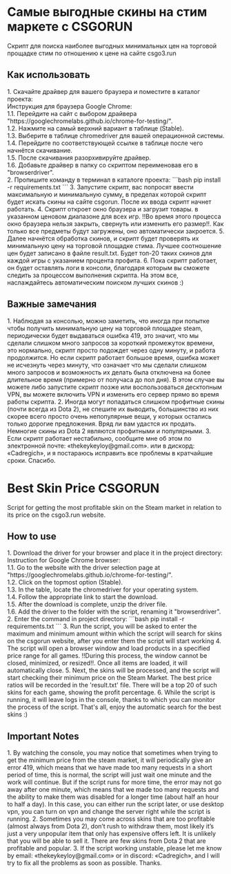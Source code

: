 <h1>Самые выгодные скины на стим маркете с CSGORUN</h1>

Скрипт для поиска наиболее выгодных минимальных цен на торговой прощадке стим по отношению к цене на сайте csgo3.run

<h2>Как использовать</h2>
1. Скачайте драйвер для вашего браузера и поместите в каталог проекта: <br>
Инструкция для браузера Google Chrome: <br>
1.1. Перейдите на сайт с выбором драйвера "https://googlechromelabs.github.io/chrome-for-testing/".  <br>
1.2. Нажмите на самый верхний вариант в таблице (Stable).  <br>
1.3. Выберите в таблице chromedriver для вашей операционной системы.  <br>
1.4. Перейдите по соответствующей ссылке в таблице после чего начнётся скачивание.  <br>
1.5. После скачивания разорхивируйте драйвер.  <br>
1.6. Добавьте драйвер в папку со скриптом переименовав его в "browserdriver".  <br>
2. Пропишите команду в терминал в каталоге проекта:
```bash
pip install -r requirements.txt
```
3. Запустите скрипт, вас попросят ввести максимальную
и минимальную сумму, в пределах которой скрипт будет искать
скины на сайте csgorun. После их ввода
скрипт начнет работать.
4. Скрипт откроет окно браузера и загрузит товары.
в указанном ценовом диапазоне для всех игр.
!!Во время этого процесса окно браузера нельзя закрыть,
свернуть или изменить его размер!!. Как только все предметы будут загружены, оно автоматически закроется.
5. Далее начнётся обработка скинов, и скрипт будет
проверять их минимальную цену на торговой площадке стима.
Лучшее соотношение цен будет
записано в файле result.txt. Будет топ-20
таких скинов для каждой игры с указанием процента профита.
6. Пока скрипт работает, он будет оставлять логи в консоли,
благодаря которым вы сможете следить за процессом выполнения скрипта.
На этом все, наслаждайтесь автоматическим поиском лучших скинов :)

<h2>Важные замечания</h2>
1. Наблюдая за консолью, можно заметить, что иногда при попытке
чтобы получить минимальную цену на торговой площадке steam,
периодически будет выдаваться ошибка 419, это значит, что мы сделали
слишком много запросов за короткий промежуток времени, это нормально, скрипт
просто подождет через одну минуту, и работа продолжится. Но если скрипт
работает большое время, ошибка может не исчезнуть через минуту, что означает
что мы сделали слишком много запросов и возможность их делать была отключена на
более длительное время (примерно от получаса до пол дня). В этом случае вы можете либо
запустите скрипт позже или воспользоваться десктопным VPN, вы можете включить VPN и изменить
его сервер прямо во время работы скрипта.
2. Иногда могут попадаться слишком профитные скины
(почти всегда из Dota 2), не спешите их выводить, большинство из них
скорее всего просто очень непопулярные вещи, у которых остались только
дорогие предложения. Вряд ли вам удастся их продать.
Немногие скины из Dota 2 являются профитными и популярными.
3. Если скрипт работает нестабильно, сообщите мне об этом по электронной почте: «thekeykeyloy@gmail.com».
или в дискорд: «Cadregich», и я постараюсь исправить все проблемы в кратчайшие сроки.
Спасибо.

<h1>Best Skin Price CSGORUN</h1>

Script for getting the most profitable skin on the Steam market in relation to its price on the csgo3.run website.

<h2>How to use</h2>
1. Download the driver for your browser and place it in the project directory: <br>
Instruction for Google Chrome browser: <br>
1.1. Go to the website with the driver selection page at "https://googlechromelabs.github.io/chrome-for-testing/".  <br>
1.2. Click on the topmost option (Stable).  <br>
1.3. In the table, locate the chromedriver for your operating system.  <br>
1.4. Follow the appropriate link to start the download.  <br>
1.5. After the download is complete, unzip the driver file.  <br>
1.6. Add the driver to the folder with the script, renaming it "browserdriver". <br>
2. Enter the command in project directory:
```bash
pip install -r requirements.txt
```
3. Run the script, you will be asked to enter the maximum
and minimum amount within which the script will search
for skins on the csgorun website, after you enter them
the script will start working
4. The script will open a browser window and load products
in a specified price range for all games.
!!During this process, the window cannot be closed,
minimized, or resized!!. Once all items are loaded, it will automatically close.
5. Next, the skins will be processed, and the script will
start checking their minimum price on the Steam Market.
The best price ratios will be
recorded in the 'result.txt' file. There will be a top 20
of such skins for each game, showing the profit percentage.
6. While the script is running, it will leave logs in the console,
thanks to which you can monitor the process of the script.
That's all, enjoy the automatic search for the best skins :)

<h2>Important Notes</h2>
1. By watching the console, you may notice that sometimes when trying
to get the minimum price from the steam market,
it will periodically give an error 419, which means that we have made
too many requests in a short period of time, this is normal, the script
will just wait one minute and the work will continue. But if the script
runs for more time, the error may not go away after one minute, which means
that we made too many requests and the ability to make them was disabled for
a longer time (about half an hour to half a day). In this case, you can either
run the script later, or use desktop vpn, you can turn on vpn and change the
server right while the script is running.
2. Sometimes you may come across skins that are too profitable
(almost always from Dota 2), don’t rush to withdraw them, most
likely it’s just a very unpopular item that only has expensive
offers left. It is unlikely that you will be able to sell it. 
There are few skins from Dota 2 that are profitable and popular.
3. If the script working unstable, please let me know by email: «thekeykeyloy@gmail.com»
or in discord: «Cadregich», and I will try to fix all the problems as soon as possible.
Thanks.

